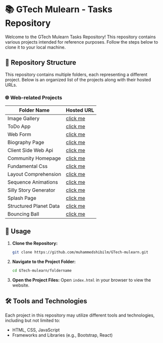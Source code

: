 # 📚 GTech Mulearn - Tasks Repository

Welcome to the GTech Mulearn Tasks Repository! This repository contains various projects intended for reference purposes. Follow the steps below to clone it to your local machine.

## 📂 Repository Structure

This repository contains multiple folders, each representing a different project. Below is an organized list of the projects along with their hosted URLs.

### 🌐 Web-related Projects

| Folder Name | Hosted URL |
|-------------|------------|
| Image Gallery | [click me](https://muhammedshibilm.github.io/GTech-mulearn/Image_Gallery/) |
| ToDo App    | [click me](https://todo-app-shibil.vercel.app/) |
| Web Form | [click me](https://muhammedshibilm.github.io/GTech-mulearn/Web-forms/) |
| Biography Page | [click me](https://muhammedshibilm.github.io/biography-page/) |
| Client Side Web Api | [click me](https://muhammedshibilm.github.io/clientsidewebapi/) |
| Community Homepage | [click me](https://muhammedshibilm.github.io/communityhomepage/) |
| Fundamental Css | [click me](https://muhammedshibilm.github.io/fundamentalcss/) |
| Layout Comprehension | [click me](https://muhammedshibilm.github.io/layoutcomprehension/) |
| Sequence Animations | [click me](https://muhammedshibilm.github.io/sequenceanimation/) |
| Silly Story Generator | [click me](https://muhammedshibilm.github.io/silly-story-generator/) |
| Splash Page | [click me](https://muhammedshibilm.github.io/splashpage/) |
| Structured Planet Data | [click me](https://muhammedshibilm.github.io/structuredplanetdata/) |
| Bouncing Ball | [click me](https://muhammedshibilm.github.io/GTech-mulearn/bouncingballs) |


## 📖 Usage

1. **Clone the Repository:**
   ```bash
   git clone https://github.com/muhammedshibilm/GTech-mulearn.git
   ```

2. **Navigate to the Project Folder:**
   ```bash
   cd GTech-mulearn/foldername
   ```

3. **Open the Project Files:**
   Open `index.html` in your browser to view the website.

## 🛠️ Tools and Technologies

Each project in this repository may utilize different tools and technologies, including but not limited to:

- HTML, CSS, JavaScript
- Frameworks and Libraries (e.g., Bootstrap, React)

